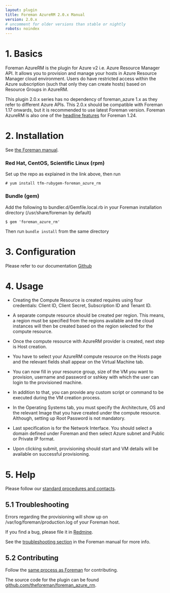 ```yaml
---
layout: plugin
title: Foreman AzureRM 2.0.x Manual
version: 2.0.x
# uncomment for older versions than stable or nightly
robots: noindex
---
```


# 1. Basics

Foreman AzureRM is the plugin for Azure v2 i.e. Azure Resource Manager API. It allows you to provision and manage your hosts in Azure Resource Manager cloud environment. Users do have restricted access within the Azure subscription (such that only they can create hosts) based on Resource Groups in AzureRM.

This plugin 2.0.x series has no dependency of foreman_azure 1.x as they refer to different Azure APIs. This 2.0.x should be compatible with Foreman 1.17 onwards, but it is recommended to use latest Foreman version. Foreman AzureRM is also one of the [headline features](https://www.theforeman.org/manuals/1.24/index.html#Headlinefeatures) for Foreman 1.24.

# 2. Installation

See [the Foreman manual]({{site.baseurl}}plugins/#2.2Packageinstallation).

### Red Hat, CentOS, Scientific Linux (rpm)

Set up the repo as explained in the link above, then run

    # yum install tfm-rubygem-foreman_azure_rm

### Bundle (gem)

Add the following to bundler.d/Gemfile.local.rb in your Foreman installation directory (/usr/share/foreman by default)

    $ gem 'foreman_azure_rm'

Then run `bundle install` from the same directory

# 3. Configuration

Please refer to our documentation [Github](https://github.com/theforeman/foreman_azure_rm#foreman-azurerm-plugin)

# 4. Usage
* Creating the Compute Resource is created requires using four credentials: Client ID, Client Secret, Subscription ID and Tenant ID.

* A separate compute resource should be created per region. This means, a region must be specified from the regions available and the cloud instances will then be created based on the region selected for the compute resource.

* Once the compute resource with AzureRM provider is created, next step is Host creation.

* You have to select your AzureRM compute resource on the Hosts page and the relevant fields shall appear on the Virtual Machine tab.

* You can now fill in your resource group, size of the VM you want to provision, username and password or sshkey with which the user can login to the provisioned machine.

* In addition to that, you can provide any custom script or command to be executed during the VM creation process.

* In the Operating Systems tab, you must specify the Architecture, OS and the relevant Image that you have created under the compute resource. Although, setting up Root Password is not mandatory.

* Last specification is for the Network Interface. You should select a domain defined under Foreman and then select Azure subnet and Public or Private IP format.

* Upon clicking submit, provisioning should start and VM details will be available on successful provisioning.

# 5. Help

Please follow our [standard procedures and contacts]({{site.baseurl}}support.html).

## 5.1 Troubleshooting

Errors regarding the provisioning will show up on /var/log/foreman/production.log of your Foreman host.

If you find a bug, please file it in
[Redmine](https://projects.theforeman.org/projects/azurerm/issues).

See the [troubleshooting section]({{site.baseurl}}manuals/latest/index.html#7.2GettingHelp)
in the Foreman manual for more info.

## 5.2 Contributing

Follow the [same process as Foreman]({{site.baseurl}}contribute.html#SubmitPatches)
for contributing.

The source code for the plugin can be found  [github.com/theforeman/foreman_azure_rm](https://github.com/theforeman/foreman_azure_rm).
